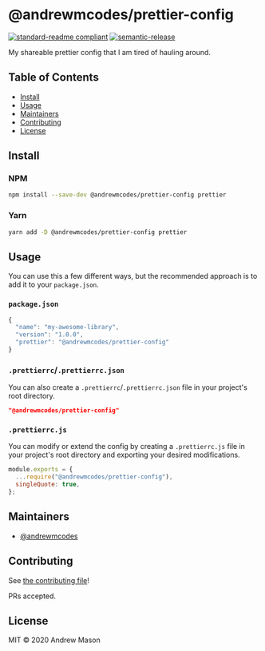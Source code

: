 # @andrewmcodes/prettier-config

[![standard-readme compliant](https://img.shields.io/badge/standard--readme-OK-green.svg?style=flat-square)](https://github.com/RichardLitt/standard-readme)
[![semantic-release](https://img.shields.io/badge/%20%20%F0%9F%93%A6%F0%9F%9A%80-semantic--release-e10079.svg)](https://github.com/semantic-release/semantic-release)

My shareable prettier config that I am tired of hauling around.

## Table of Contents

- [Install](#install)
- [Usage](#usage)
- [Maintainers](#maintainers)
- [Contributing](#contributing)
- [License](#license)

## Install

### NPM

```sh
npm install --save-dev @andrewmcodes/prettier-config prettier
```

### Yarn

```sh
yarn add -D @andrewmcodes/prettier-config prettier
```

## Usage

You can use this a few different ways, but the recommended approach is to add it to your `package.json`.

### `package.json`

```javascript
{
  "name": "my-awesome-library",
  "version": "1.0.0",
  "prettier": "@andrewmcodes/prettier-config"
}
```

### `.prettierrc`/`.prettierrc.json`

You can also create a `.prettierrc`/`.prettierrc.json` file in your project's root directory.

```json
"@andrewmcodes/prettier-config"
```

### `.prettierrc.js`

You can modify or extend the config by creating a `.prettierrc.js` file in your project's root directory and exporting your desired modifications.

```javascript
module.exports = {
  ...require("@andrewmcodes/prettier-config"),
  singleQuote: true,
};
```

## Maintainers

- [@andrewmcodes](https://github.com/@andrewmcodes)

## Contributing

See [the contributing file](.github/contributing.md)!

PRs accepted.

## License

MIT © 2020 Andrew Mason
